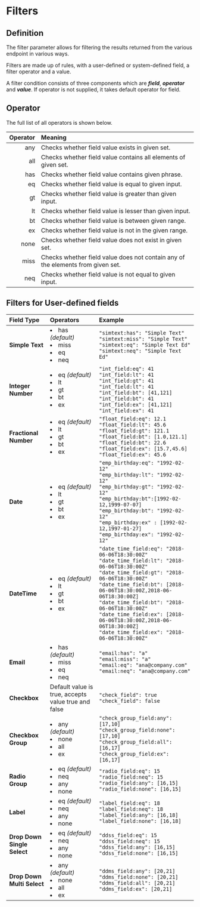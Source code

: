 # Filters

## Definition 

The filter parameter allows for filtering the results returned from the various endpoint in various ways.

Filters are made up of rules, with a user-defined or system-defined field, a filter operator and a value.

A filter condition consists of three components which are **_field_**, **_operator_** and **_value_**. If operator is not supplied, it takes default operator for field.

## Operator

The full list of all operators is shown below.


| Operator | Meaning  
| -: |:-  |
| any | Checks whether field value exists in given set. |
| all | Checks whether field value contains all elements of given set. |
| has | Checks whether field value contains given phrase. |
| eq  | Checks whether field value is equal to given input. |
| gt  | Checks whether field value is greater than given input. |
| lt | Checks whether field value is lesser than given input. |
| bt | Checks whether field value is between given range. |
| ex | Checks whether field value is not in the given range. |
| none | Checks whether field value does not exist in given set. |
| miss | Checks whether field value does not contain any of the elements from given set. |
| neq  | Checks whether field value is not equal to given input. |

## Filters for User-defined fields

|**Field Type**| **Operators**  | **Example**|
|:--|:--|:--|
|**Simple Text**| <li class="nowrap">has *(default)* </li><li>miss</li><li>eq</li><li>neq</li> |`"simtext:has": "Simple Text"` <br>`"simtext:miss": "Simple Text"`<br>`"simtext:eq": "Simple Text Ed"`<br>`"simtext:neq": "Simple Text Ed"`
|**Integer Number**|<li>eq *(default)* </li><li>lt </li><li>  gt </li><li> bt </li><li> ex</li> |`"int_field:eq": 41` <br>`"int_field:lt": 41`<br>`"int_field:gt": 41`<br>`"int_field:lt": 41`<br>`"int_field:bt": [41,121]`<br>`"int_field:bt": 41`<br>`"int_field:ex": [41,121]`<br>`"int_field:ex": 41`
|**Fractional Number**|<li>eq *(default)* </li><li>lt </li><li>  gt </li><li> bt </li><li> ex</li> |`"float_field:eq": 12.1`<br>`"float_field:lt": 45.6`<br>`"float_field:gt": 121.1`<br>`"float_field:bt": [1.0,121.1]`<br>`"float_field:bt": 22.6`<br>`"float_field:ex": [15.7,45.6]`<br>`"float_field:ex": 45.6`
|**Date**| <li>eq *(default)* </li><li>lt </li><li>  gt </li><li> bt </li><li> ex</li> | `"emp_birthday:eq": "1992-02-12"`<br>`"emp_birthday:lt": "1992-02-12"`<br>`"emp_birthday:gt": "1992-02-12"`<br>`"emp_birthday:bt":[1992-02-12,1999-07-07]`<br>`"emp_birthday:bt": "1992-02-12"`<br>`"emp_birthday:ex" : [1992-02-12,1997-01-27]` <br>`"emp_birthday:ex": "1992-02-12"`
|**DateTime**|<li>eq *(default)* </li><li>lt </li><li>  gt </li><li> bt </li><li> ex</li> |`"date_time_field:eq": "2018-06-06T18:30:00Z"`<br>`"date_time_field:lt": "2018-06-06T18:30:00Z"`<br>`"date_time_field:gt": "2018-06-06T18:30:00Z"`<br>`"date_time_field:bt": [2018-06-06T18:30:00Z,2018-06-06T18:30:00Z]`<br>`"date_time_field:bt": "2018-06-06T18:30:00Z"`<br>`"date_time_field:ex": [2018-06-06T18:30:00Z,2018-06-06T18:30:00Z]`<br>`"date_time_field:ex": "2018-06-06T18:30:00Z"`
|**Email**|<li>has *(default)* </li><li>miss</li><li>eq</li><li>neq</li> |`"email:has": "a"`<br>`"email:miss": "a"`<br>`"email:eq": "ana@company.com"`<br>`"email:neq": "ana@company.com"`
|**Checkbox**|Default value is true, accepts value true and false |`"check_field": true`<br>`"check_field": false`
|**Checkbox Group**|<li>any *(default)* </li><li>none</li><li>all</li><li>ex</li>|`"check_group_field:any": [17,10]`<br>`"check_group_field:none": [17,10]`<br>`"check_group_field:all": [16,17]`<br>`"check_group_field:ex": [16,17]`
|**Radio Group**| <li>eq *(default)* </li><li>neq</li><li>any</li><li>none</li>|`"radio_field:eq": 15`<br>`"radio_field:neq": 15`<br>`"radio_field:any": [16,15]`<br>`"radio_field:none": [16,15]`
|**Label**|<li>eq *(default)* </li><li>neq</li><li>any</li><li>none</li> |`"label_field:eq": 18`<br>`"label_field:neq": 18`<br>`"label_field:any": [16,18]`<br>`"label_field:none": [16,18]`
|**Drop Down Single Select**| <li>eq *(default)* </li><li>neq</li><li>any</li><li>none</li>|`"ddss_field:eq": 15`<br>`"ddss_field:neq": 15`<br>`"ddss_field:any": [16,15]`<br>`"ddss_field:none": [16,15]`
|**Drop Down Multi Select**| <li>any *(default)* </li><li>none</li><li>all</li><li>ex</li></ul>|`"ddms_field:any": [20,21]`<br>`"ddms_field:none": [20,21]`<br>`"ddms_field:all": [20,21]`<br>`"ddms_field:ex": [20,21]`